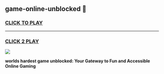 
## game-online-unblocked 👋
<h3>
<a href="https://premium.freeplayer.one?title=game-online-unblocked&ref=14F">CLICK TO PLAY</a></h3>
<hr>

<h3>
<a href="https://premium.freeplayer.one?title=game-online-unblocked&ref=14F">CLICK 2 PLAY</a>
  
</h3>

<a href="https://premium.freeplayer.one?title=game-online-unblocked&ref=12F/"><img src="https://clearcache.store/games.png"></a>


**worlds hardest game unblocked: Your Gateway to Fun and Accessible Online Gaming**
